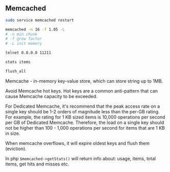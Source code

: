 Memcached
-

````sh
sudo service memcached restart
````

````sh
memcached -n 16 -f 1.05 -L
# -n min chunk
# -f grow factor
# -L init memory
````

````sh
telnet 0.0.0.0 11211

stats items

flush_all
````

Memcache - in-memory key-value store, which can store string up to 1MB.

Avoid Memcache hot keys.
Hot keys are a common anti-pattern that can cause Memcache capacity to be exceeded.

For Dedicated Memcache, it's recommend that the peak access rate on a single key
should be 1-2 orders of magnitude less than the per-GB rating.
For example, the rating for 1 KB sized items is 10,000 operations per second per GB of Dedicated Memcache.
Therefore, the load on a single key should not be higher
than 100 - 1,000 operations per second for items that are 1 KB in size.

When memcache overflows, it will expire oldest keys and flush them (eviction).

In php `$memcached->getStats()` will return info about: usage, items, total items, get hits and misses etc.
